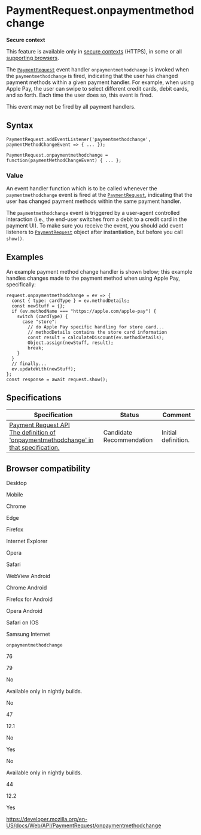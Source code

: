 # PaymentRequest.onpaymentmethodchange

**Secure context**

This feature is available only in [secure contexts](https://developer.mozilla.org/en-US/docs/Web/Security/Secure_Contexts) (HTTPS), in some or all [supporting browsers](#browser_compatibility).

The [`PaymentRequest`](../paymentrequest) event handler `onpaymentmethodchange` is invoked when the `paymentmethodchange` is fired, indicating that the user has changed payment methods within a given payment handler. For example, when using Apple Pay, the user can swipe to select different credit cards, debit cards, and so forth. Each time the user does so, this event is fired.

This event may not be fired by all payment handlers.

## Syntax

    PaymentRequest.addEventListener('paymentmethodchange', paymentMethodChangeEvent => { ... });

    PaymentRequest.onpaymentmethodchange = function(paymentMethodChangeEvent) { ... };

### Value

An event handler function which is to be called whenever the `paymentmethodchange` event is fired at the [`PaymentRequest`](../paymentrequest), indicating that the user has changed payment methods within the same payment handler.

The `paymentmethodchange` event is triggered by a user-agent controlled interaction (i.e., the end-user switches from a debit to a credit card in the payment UI). To make sure you receive the event, you should add event listeners to [`PaymentRequest`](../paymentrequest) object after instantiation, but before you call `show()`.

## Examples

An example payment method change handler is shown below; this example handles changes made to the payment method when using Apple Pay, specifically:

    request.onpaymentmethodchange = ev => {
      const { type: cardType } = ev.methodDetails;
      const newStuff = {};
      if (ev.methodName === "https://apple.com/apple-pay") {
        switch (cardType) {
          case "store":
            // do Apple Pay specific handling for store card...
            // methodDetails contains the store card information
            const result = calculateDiscount(ev.methodDetails);
            Object.assign(newStuff, result);
            break;
        }
      }
      // finally...
      ev.updateWith(newStuff);
    };
    const response = await request.show();

## Specifications

<table><thead><tr class="header"><th>Specification</th><th>Status</th><th>Comment</th></tr></thead><tbody><tr class="odd"><td><a href="https://w3c.github.io/payment-request/#onpaymentmethodchange-attribute">Payment Request API<br />
<span class="small">The definition of 'onpaymentmethodchange' in that specification.</span></a></td><td><span class="spec-cr">Candidate Recommendation</span></td><td>Initial definition.</td></tr></tbody></table>

## Browser compatibility

Desktop

Mobile

Chrome

Edge

Firefox

Internet Explorer

Opera

Safari

WebView Android

Chrome Android

Firefox for Android

Opera Android

Safari on IOS

Samsung Internet

`onpaymentmethodchange`

76

79

No

Available only in nightly builds.

No

47

12.1

No

Yes

No

Available only in nightly builds.

44

12.2

Yes

<a href="https://developer.mozilla.org/en-US/docs/Web/API/PaymentRequest/onpaymentmethodchange" class="_attribution-link">https://developer.mozilla.org/en-US/docs/Web/API/PaymentRequest/onpaymentmethodchange</a>
